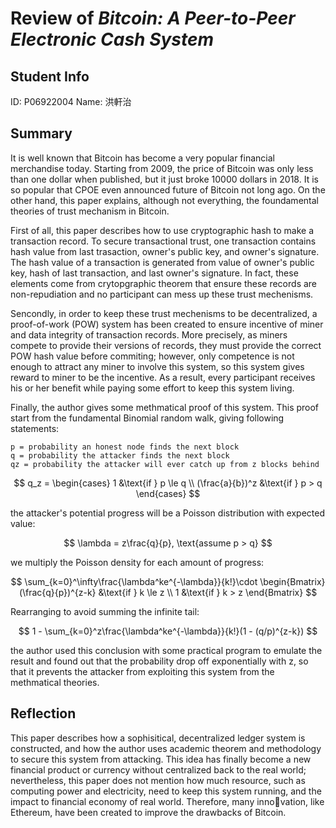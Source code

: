 # Review of ***Bitcoin: A Peer-to-Peer Electronic Cash System***

## Student Info

ID: P06922004
Name: 洪軒治
## Summary
It is well known that Bitcoin has become a very popular financial merchandise today. Starting from 2009, the price of Bitcoin was only less than one dollar when published, but it just broke 10000 dollars in 2018. It is so popular that CPOE even announced future of Bitcoin not long ago. On the other hand, this paper explains, although not everything, the foundamental theories of trust mechanism in Bitcoin.

First of all, this paper describes how to use cryptographic hash to make a transaction record. To secure transactional trust, one transaction contains hash value from last trasaction, owner's public key, and owner's signature. The hash value of a transaction is generated from value of owner's public key, hash of last transaction, and last owner's signature. In fact, these elements come from crytopgraphic theorem that ensure these records are non-repudiation and no participant can mess up these trust mechenisms.

Sencondly, in order to keep these trust mechenisms to be decentralized, a proof-of-work (POW) system has been created to ensure incentive of miner and data integrity of transaction records. More precisely, as miners compete to provide their versions of records, they must provide the correct POW hash value before commiting; however, only competence is not enough to attract any miner to involve this system, so this system gives reward to miner to be the incentive. As a result, every participant receives his or her benefit while paying some effort to keep this system living.

Finally, the author gives some methmatical proof of this system. This proof start from the fundamental Binomial random walk, giving following statements:

    p = probability an honest node finds the next block
    q = probability the attacker finds the next block
    qz = probability the attacker will ever catch up from z blocks behind

$$
q_z = \begin{cases}
   1 &\text{if } p \le q \\
   (\frac{a}{b})^z &\text{if } p > q
\end{cases}
$$

the attacker's potential progress will be a Poisson distribution with expected value:

$$
\lambda = z\frac{q}{p}, \text{assume p > q}
$$

we multiply the Poisson density for each amount of progress:

$$
\sum_{k=0}^\infty\frac{\lambda^ke^{-\lambda}}{k!}\cdot
\begin{Bmatrix}
   (\frac{q}{p})^{z-k} &\text{if } k \le z \\
   1 &\text{if } k > z
\end{Bmatrix}
$$

Rearranging to avoid summing the infinite tail:

$$
1 - \sum_{k=0}^z\frac{\lambda^ke^{-\lambda}}{k!}(1 - (q/p)^{z-k})
$$

the author used this conclusion with some practical program to emulate the result and found out that the probability drop off exponentially with z, so that it prevents the attacker from exploiting this system from the methmatical theories.

## Reflection
This paper describes how a sophisitical, decentralized ledger system is constructed, and how the author uses academic theorem and methodology to secure this system from attacking. This idea has finally become a  new  financial product or currency without centralized back to the real world; nevertheless, this paper does not mention how much resource, such as computing power and electricity, need to keep this system running, and the impact to financial economy of real world. Therefore, many innovation, like Ethereum, have been created to improve the drawbacks of Bitcoin.